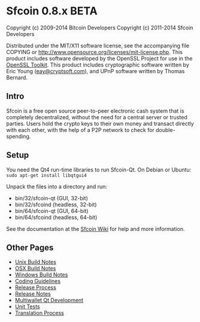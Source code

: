 Sfcoin 0.8.x BETA
====================

Copyright (c) 2009-2014 Bitcoin Developers
Copyright (c) 2011-2014 Sfcoin Developers

Distributed under the MIT/X11 software license, see the accompanying
file COPYING or http://www.opensource.org/licenses/mit-license.php.
This product includes software developed by the OpenSSL Project for use in the [OpenSSL Toolkit](http://www.openssl.org/). This product includes
cryptographic software written by Eric Young ([eay@cryptsoft.com](mailto:eay@cryptsoft.com)), and UPnP software written by Thomas Bernard.


Intro
---------------------
Sfcoin is a free open source peer-to-peer electronic cash system that is
completely decentralized, without the need for a central server or trusted
parties.  Users hold the crypto keys to their own money and transact directly
with each other, with the help of a P2P network to check for double-spending.


Setup
---------------------
You need the Qt4 run-time libraries to run Sfcoin-Qt. On Debian or Ubuntu:
	`sudo apt-get install libqtgui4`

Unpack the files into a directory and run:

- bin/32/sfcoin-qt (GUI, 32-bit)
- bin/32/sfcoind (headless, 32-bit)
- bin/64/sfcoin-qt (GUI, 64-bit)
- bin/64/sfcoind (headless, 64-bit)

See the documentation at the [Sfcoin Wiki](http://sfcoin.info)
for help and more information.


Other Pages
---------------------
- [Unix Build Notes](build-unix.md)
- [OSX Build Notes](build-osx.md)
- [Windows Build Notes](build-msw.md)
- [Coding Guidelines](coding.md)
- [Release Process](release-process.md)
- [Release Notes](release-notes.md)
- [Multiwallet Qt Development](multiwallet-qt.md)
- [Unit Tests](unit-tests.md)
- [Translation Process](translation_process.md)
